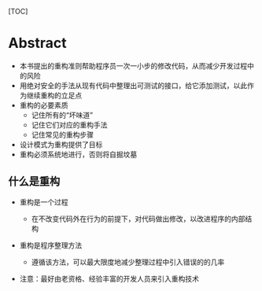 [TOC]

# Abstract

- 本书提出的重构准则帮助程序员一次一小步的修改代码，从而减少开发过程中的风险
- 用绝对安全的手法从现有代码中整理出可测试的接口，给它添加测试，以此作为继续重构的立足点
- 重构的必要素质
  - 记住所有的“坏味道”
  - 记住它们对应的重构手法
  - 记住常见的重构步骤
- 设计模式为重构提供了目标
- 重构必须系统地进行，否则将自掘坟墓

## 什么是重构

- 重构是一个过程
  - 在不改变代码外在行为的前提下，对代码做出修改，以改进程序的内部结构
- 重构是程序整理方法
  - 遵循该方法，可以最大限度地减少整理过程中引入错误的的几率

- 注意：最好由老资格、经验丰富的开发人员来引入重构技术
